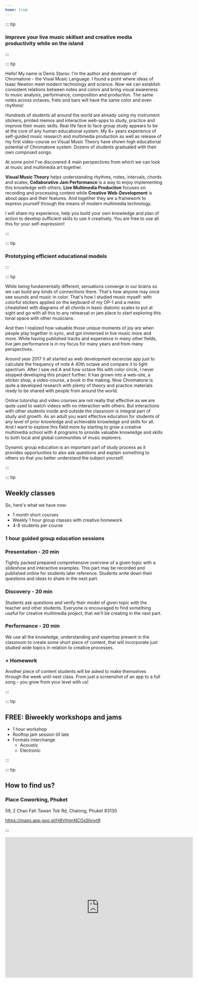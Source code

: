 ```yaml
---
home: true
---
```


<script setup>
import ClassSchedule from './classes/ClassSchedule.vue'
import ProgramsList from './programs/ProgramsList.vue'
import YoutubeEmbed from './use/YoutubeEmbed.vue'

import { defineClientComponent } from 'vitepress'
const CourseList = defineClientComponent(() => import('./courses/CourseList.vue'))
</script>

::: tip

### Improve your live music skillset and creative media productivity while on the island

:::

::: tip

Hello! My name is Denis Starov. I'm the author and developer of Chromatone - the Visial Music Language. I found a point where ideas of Isaac Newton meet modern technology and science. Now we can establish consistent relations between notes and colors and bring visual awareness to music analysis, performance, composition and production. The same notes across octaves, frets and bars will have the same color and even rhythms!

Hundreds of students all around the world are already using my instrument stickers, printed memos and interactive web-apps to study, practice and improve their music skills. Real life face to face group study appears to be at the core of any human educational system. My 8+ years experience of self-guided music research and multimedia production as well as release of my first video-course on Visual Music Theory have shown high educational potential of Chromatone system. Dozens of students graduated with their own composed songs.

At some point I've discovered 4 main perspectives from which we can look at music and multimedia art together.

**Visual Music Theory** helps understanding rhythms, notes, intervals, chords and scales, **Collaborative Jam Performance** is a way to enjoy implementing this knowledge with others, **Live Multimedia Production** focuses on recording and processing content while **Creative Web-Development** is about apps and their features. And together they are a framework to express yourself through the means of modern multimedia technology.

I will share my experience, help you build your own knowledge and plan of action to develop sufficient skills to use it creatively. You are free to use all this for your self-expression!

:::

<YoutubeEmbed class="mx-2" video="34Sg5JMlE10" />

<ProgramsList />

<ClassSchedule />

::: tip

### Prototyping efficient educational models

:::

::: tip

While being fundamentally different, sensations converge in our brains so we can build any kinds of connections there. That's how anyone may once see sounds and music in color. That's how I studied music myself: with colorful stickers applied on the keyboard of my OP-1 and a memo cheatsheet with diagrams of all chords in basic diatonic scales to put at sight and go with all this to any rehearsal or jam place to start exploring this tonal space with other musicians.

And then I realized how valuable those unique moments of joy are when people play together in sync, and got immersed in live music more and more. While having published tracks and experience in many other fields, live jam performance is in my focus for many years and from many perspectives.

Around year 2017 it all started as web development excercise app just to calculate the frequency of note A 40th octave and compare it to light spectrum. After I saw red A and how octave fits with color circle, I never stopped developing this project further. It has grown into a web-site, a sticker shop, a video-course, a book in the making. Now Chromatone is quite a developed research with plenty of theory and practice materials ready to be shared with people from around the world.

Online tutorship and video courses are not really that effective as we are quite used to watch videos with no interaction with others. But interactions with other students inside and outside the classroom is integral part of study and growth. As an adult you want effective education for students of any level of prior knowledge and achievable knowledge and skills for all. And I want to explore this field more by starting to grow a creative multimedia school with 4 programs to provide valuable knowledge and skills to both local and global communities of music explorers.

Dynamic group education is an important part of study process as it provides opportunities to also ask questions and explain something to others so that you better understand the subject yourself.

:::

::: tip

## Weekly classes

So, here's what we have now:

- 1 month short courses
- Weekly 1 hour group classes with creative homework
- 4-8 students per course

### 1 hour guided group education sessions

### Presentation - 20 min

Tightly packed prepared comprehensive overview of a given topic with a slideshow and interactive examples. This part may be recorded and published online for students later reference. Students write down their questions and ideas to share in the next part.

### Discovery - 20 min

Students ask questions and verify their model of given topic with the teacher and other students. Everyone is encouraged to find something useful for creative multimedia project, that we'll be creating in the next part.

### Performance - 20 min

We use all the knowledge, understanding and expertise present in the classroom to create some short piece of content, that will incorporate just studied wide topics in relation to creative processes.

### + Homework

Another piece of content students will be asked to make themselves through the week until next class. From just a screenshot of an app to a full song - you grow from your level with us!

:::

::: tip

## FREE: Biweekly workshops and jams

- 1 hour workshop
- Rooftop jam session till late
- Formats interchange
  - Acoustic
  - Electronic

:::

::: tip

## How to find us?

### Place Coworking, Phuket

59, 2 Chao Fah Tawan Tok Rd,
Chalong, Phuket 83130

https://maps.app.goo.gl/H8VjhimNCGsShnyt9

:::

<iframe src="https://www.google.com/maps/embed?pb=!1m18!1m12!1m3!1d31619.23403019168!2d98.33620267822933!3d7.8526906901330715!2m3!1f0!2f0!3f0!3m2!1i1024!2i768!4f13.1!3m3!1m2!1s0x30502f11be80d1b3%3A0xc8c70cc2395f418a!2sPLACE%20COWORKING%20PHUKET!5e0!3m2!1sru!2sth!4v1734540603134!5m2!1sru!2sth" class=" max-w-100vw w-full" width="600" height="450" style="border:0;" allowfullscreen="" loading="lazy" referrerpolicy="no-referrer-when-downgrade"></iframe>
